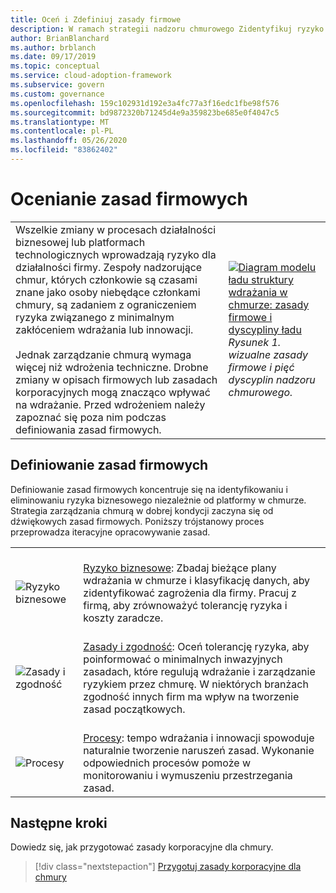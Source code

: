 ```yaml
---
title: Oceń i Zdefiniuj zasady firmowe
description: W ramach strategii nadzoru chmurowego Zidentyfikuj ryzyko biznesowe, tolerancję ryzyka i zasady i zgodność z zasadami firmy.
author: BrianBlanchard
ms.author: brblanch
ms.date: 09/17/2019
ms.topic: conceptual
ms.service: cloud-adoption-framework
ms.subservice: govern
ms.custom: governance
ms.openlocfilehash: 159c102931d192e3a4fc77a3f16edc1fbe98f576
ms.sourcegitcommit: bd9872320b71245d4e9a359823be685e0f4047c5
ms.translationtype: MT
ms.contentlocale: pl-PL
ms.lasthandoff: 05/26/2020
ms.locfileid: "83862402"
---
```

# <a name="evaluate-corporate-policy"></a>Ocenianie zasad firmowych

<!-- markdownlint-disable MD033 -->

| | |
|---|---|
| Wszelkie zmiany w procesach działalności biznesowej lub platformach technologicznych wprowadzają ryzyko dla działalności firmy. Zespoły nadzorujące chmur, których członkowie są czasami znane jako osoby niebędące członkami chmury, są zadaniem z ograniczeniem ryzyka związanego z minimalnym zakłóceniem wdrażania lub innowacji. <br><br> Jednak zarządzanie chmurą wymaga więcej niż wdrożenia techniczne. Drobne zmiany w opisach firmowych lub zasadach korporacyjnych mogą znacząco wpływać na wdrażanie. Przed wdrożeniem należy zapoznać się poza nim podczas definiowania zasad firmowych. | [![Diagram modelu ładu struktury wdrażania w chmurze: zasady firmowe i dyscypliny ładu](../_images/operational-transformation-govern-thumbnail.png)](../_images/operational-transformation-govern-large.png#lightbox) <br> _Rysunek 1. wizualne zasady firmowe i pięć dyscyplin nadzoru chmurowego._ |

<!-- markdownlint-enable MD033 -->

## <a name="define-corporate-policy"></a>Definiowanie zasad firmowych

Definiowanie zasad firmowych koncentruje się na identyfikowaniu i eliminowaniu ryzyka biznesowego niezależnie od platformy w chmurze. Strategia zarządzania chmurą w dobrej kondycji zaczyna się od dźwiękowych zasad firmowych. Poniższy trójstanowy proces przeprowadza iteracyjne opracowywanie zasad.

<!-- markdownlint-disable MD033 -->

| | |
|---|---|
| <br> ![Ryzyko biznesowe](../_images/govern/business-risk.png) | <br> [Ryzyko biznesowe](./policy-compliance/business-risk.md): Zbadaj bieżące plany wdrażania w chmurze i klasyfikację danych, aby zidentyfikować zagrożenia dla firmy. Pracuj z firmą, aby zrównoważyć tolerancję ryzyka i koszty zaradcze. |
| <br> ![Zasady i zgodność](../_images/govern/corporate-policy.png) | <br> [Zasady i zgodność](./policy-compliance/policy-definition.md): Oceń tolerancję ryzyka, aby poinformować o minimalnych inwazyjnych zasadach, które regulują wdrażanie i zarządzanie ryzykiem przez chmurę. W niektórych branżach zgodność innych firm ma wpływ na tworzenie zasad początkowych. |
| <br> ![Procesy](../_images/govern/enforcement.png) | <br> [Procesy](./policy-compliance/processes.md): tempo wdrażania i innowacji spowoduje naturalnie tworzenie naruszeń zasad. Wykonanie odpowiednich procesów pomoże w monitorowaniu i wymuszeniu przestrzegania zasad. |

<!-- markdownlint-enable MD033 -->

## <a name="next-steps"></a>Następne kroki

Dowiedz się, jak przygotować zasady korporacyjne dla chmury.

> [!div class="nextstepaction"]
> [Przygotuj zasady korporacyjne dla chmury](./policy-compliance/index.md)
